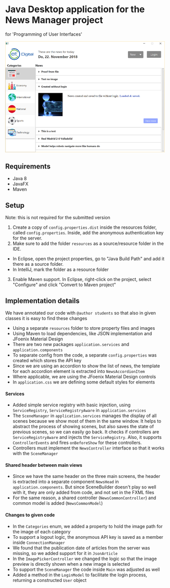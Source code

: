 # Java Desktop application for the News Manager project

for 'Programming of User Interfaces'

![](resources/application-screenshot-main.png "Screenshot of the main view")

## Requirements
* Java 8
* JavaFX
* Maven

## Setup
Note: this is not required for the submitted version

1. Create a copy of `config.properties.dist` inside the resources folder, called `config.properties`. Inside, add the anonymous authentication key for the server.
2. Make sure to add the folder `resources` as a source/resource folder in the IDE.
  * In Eclipse, open the project properties, go to "Java Build Path" and add it there as a source folder.
  * In IntelliJ, mark the folder as a resource folder
3. Enable Maven support. In Eclipse, right-click on the project, select "Configure" and click "Convert to Maven project"

## Implementation details
We have annotated our code with `@author students` so that also in given classes it is easy to find these changes

* Using a separate `resources` folder to store property files and images
* Using Maven to load dependencies, like JSON implementation and JFoenix Material Design
* There are two new packages `application.services` and `application.components`
* To separate config from the code, a separate `config.properties` was created which stores the API key
* Since we are using an accordion to show the list of news, the template for each accordion element is extracted into `NewsAccordionItem`
* Where applicable, we are using the JFoenix Material Design controls
* In `application.css` we are defining some default styles for elements


#### Services
* Added simple service registry with basic injection, using `ServiceRegistry`, `ServiceRegistryAware` in `application.services`
* The `SceneManager` in `application.services` manages the display of all scenes because we show most of them in the same window. It helps to abstract the process of showing scenes, but also saves the state of previous scenes, so we can easily go back. It checks if controllers are `ServiceRegistryAware` and injects the `ServiceRegistry`. Also, it supports `ControllerEvents` and fires `onBeforeShow` for these controllers.
* Controllers must implement the `NewsController` interface so that it works with the `SceneManager`


#### Shared header between main views
* Since we have the same header on the three main screens, the header is extracted into a separate component `NewsHead` in `application.components`. But since SceneBuilder doesn't play so well with it, they are only added from code, and not set in the FXML files
* For the same reason, a shared controller (`NewsCommonController`) and common model is added (`NewsCommonModel`)


#### Changes to given code
* In the `Categories` enum, we added a property to hold the image path for the image of each category
* To support a logout logic, the anonymous API key is saved as a member inside `ConnectionManager`
* We found that the publication date of articles from the server was missing, so we added support for it in `JsonArticle`
* In the `ImagePickerController` we changed the logic so that the image preview is directly shown when a new image is selected
* To support the `SceneManager` the code inside `Main` was adjusted as well
* Added a method in the `LoginModel` to facilitate the login process, returning a constructed `User` object

